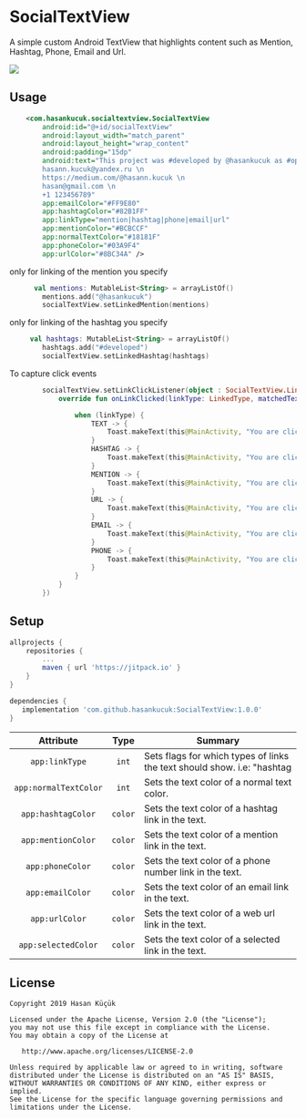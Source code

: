 # SocialTextView
A simple custom Android TextView that highlights content such as Mention, Hashtag, Phone, Email and Url.


<img src="https://raw.githubusercontent.com/hasankucuk/SocialTextView/master/art/1.png"/>



## Usage


```xml
    <com.hasankucuk.socialtextview.SocialTextView
        android:id="@+id/socialTextView"
        android:layout_width="match_parent"
        android:layout_height="wrap_content"
        android:padding="15dp"
        android:text="This project was #developed by @hasankucuk as #opensource. \n
        hasann.kucuk@yandex.ru \n
        https://medium.com/@hasann.kucuk \n
        hasan@gmail.com \n
        +1 123456789"
        app:emailColor="#FF9E80"
        app:hashtagColor="#82B1FF"
        app:linkType="mention|hashtag|phone|email|url"
        app:mentionColor="#BCBCCF"
        app:normalTextColor="#18181F"
        app:phoneColor="#03A9F4"
        app:urlColor="#8BC34A" />

```



only for linking of the mention you specify
```kotlin
      val mentions: MutableList<String> = arrayListOf()
        mentions.add("@hasankucuk")
        socialTextView.setLinkedMention(mentions)
```
only for linking of the hashtag you specify
```kotlin
     val hashtags: MutableList<String> = arrayListOf()
        hashtags.add("#developed")
        socialTextView.setLinkedHashtag(hashtags)
```
To capture click events
```kotlin
        socialTextView.setLinkClickListener(object : SocialTextView.LinkClickListener {
            override fun onLinkClicked(linkType: LinkedType, matchedText: String) {

                when (linkType) {
                    TEXT -> {
                        Toast.makeText(this@MainActivity, "You are clicked type -> TEXT and value ->$matchedText", Toast.LENGTH_SHORT).show()
                    }
                    HASHTAG -> {
                        Toast.makeText(this@MainActivity, "You are clicked type -> HASHTAG and value ->$matchedText", Toast.LENGTH_SHORT).show()
                    }
                    MENTION -> {
                        Toast.makeText(this@MainActivity, "You are clicked type -> MENTION and value ->$matchedText", Toast.LENGTH_SHORT).show()
                    }
                    URL -> {
                        Toast.makeText(this@MainActivity, "You are clicked type -> URL and value ->$matchedText", Toast.LENGTH_SHORT).show()
                    }
                    EMAIL -> {
                        Toast.makeText(this@MainActivity, "You are clicked type -> EMAIL and value ->$matchedText", Toast.LENGTH_SHORT).show()
                    }
                    PHONE -> {
                        Toast.makeText(this@MainActivity, "You are clicked type -> PHONE and value ->$matchedText", Toast.LENGTH_SHORT).show()
                    }
                }
            }
        })
```
## Setup
```gradle
allprojects {
    repositories {
        ...
        maven { url 'https://jitpack.io' }
    }
}

dependencies {
   implementation 'com.github.hasankucuk:SocialTextView:1.0.0'
}
```


Attribute | Type | Summary
:---: | :---: | ---
`app:linkType` | `int` | Sets flags for which types of links the text should show. i.e: "hashtag|mention|email|phone|url".
`app:normalTextColor` | `int` | Sets the text color of a normal text color.
`app:hashtagColor` | `color` | Sets the text color of a hashtag link in the text.
`app:mentionColor` | `color` | Sets the text color of a mention link in the text.
`app:phoneColor` | `color` | Sets the text color of a phone number link in the text.
`app:emailColor` | `color` | Sets the text color of an email link in the text.
`app:urlColor` | `color` | Sets the text color of a web url link in the text.
`app:selectedColor` | `color` | Sets the text color of a selected link in the text.


License
--------


    Copyright 2019 Hasan Küçük

    Licensed under the Apache License, Version 2.0 (the "License");
    you may not use this file except in compliance with the License.
    You may obtain a copy of the License at

       http://www.apache.org/licenses/LICENSE-2.0

    Unless required by applicable law or agreed to in writing, software
    distributed under the License is distributed on an "AS IS" BASIS,
    WITHOUT WARRANTIES OR CONDITIONS OF ANY KIND, either express or implied.
    See the License for the specific language governing permissions and
    limitations under the License.


